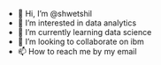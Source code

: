 - 👋 Hi, I’m @shwetshil
- 👀 I’m interested in data analytics
- 🌱 I’m currently learning data science
- 💞️ I’m looking to collaborate on ibm
- 📫 How to reach me by my email

<!---
shwetshil/shwetshil is a ✨ special ✨ repository because its `README.md` (this file) appears on your GitHub profile.
You can click the Preview link to take a look at your changes.
--->
